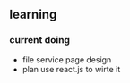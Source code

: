## learning ##

### current doing ###
 - file service page design
 - plan use react.js to wirte it 
